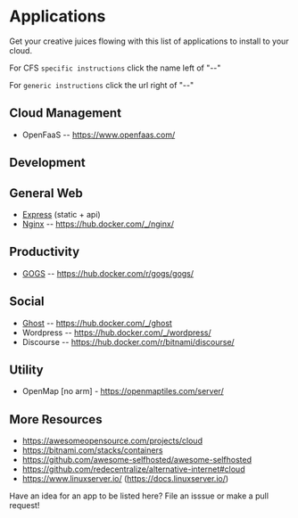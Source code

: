 # Applications

Get your creative juices flowing with this list of applications to install to your cloud.

For CFS `specific instructions` click the name left of "--"

For `generic instructions` click the url right of "--"

## Cloud Management
* OpenFaaS -- https://www.openfaas.com/

## Development

## General Web 
* [Express](express.md) (static + api)
* [Nginx](nginx.md) -- https://hub.docker.com/_/nginx/

## Productivity
* [GOGS](gogs.md) -- https://hub.docker.com/r/gogs/gogs/

## Social
* [Ghost](ghost.md) -- https://hub.docker.com/_/ghost
* Wordpress -- https://hub.docker.com/_/wordpress/
* Discourse -- https://hub.docker.com/r/bitnami/discourse/

## Utility
* OpenMap [no arm] - https://openmaptiles.com/server/

## More Resources
* https://awesomeopensource.com/projects/cloud
* https://bitnami.com/stacks/containers
* https://github.com/awesome-selfhosted/awesome-selfhosted
* https://github.com/redecentralize/alternative-internet#cloud
* https://www.linuxserver.io/ (https://docs.linuxserver.io/)




Have an idea for an app to be listed here?  File an isssue or make a pull request!
